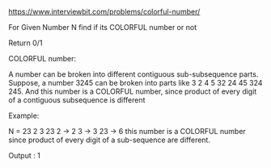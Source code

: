 https://www.interviewbit.com/problems/colorful-number/



For Given Number N find if its COLORFUL number or not

Return 0/1

COLORFUL number:

A number can be broken into different contiguous sub-subsequence parts. 
Suppose, a number 3245 can be broken into parts like 3 2 4 5 32 24 45 324 245. 
And this number is a COLORFUL number, since product of every digit of a contiguous subsequence is different

Example:

N = 23
2 3 23
2 -> 2
3 -> 3
23 -> 6
this number is a COLORFUL number since product of every digit of a sub-sequence are different. 

Output : 1

